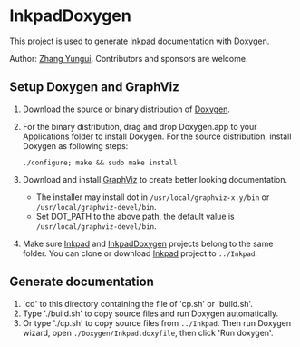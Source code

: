 # InkpadDoxygen

This project is used to generate [Inkpad](https://github.com/sprang/Inkpad) documentation with Doxygen.

Author: [Zhang Yungui](https://github.com/rhcad). Contributors and sponsors are welcome.

## Setup Doxygen and GraphViz

1. Download the source or binary distribution of [Doxygen](http://www.stack.nl/~dimitri/doxygen/download.html#latestsrc).

2. For the binary distribution, drag and drop Doxygen.app to your Applications folder to install Doxygen. For the source distribution, install Doxygen as following steps:

   `./configure; make && sudo make install`

3. Download and install [GraphViz](http://www.ryandesign.com/graphviz/) to create better looking documentation.
    * The installer may install dot in `/usr/local/graphviz-x.y/bin` or `/usr/local/graphviz-devel/bin`.
    * Set DOT_PATH to the above path, the default value is `/usr/local/graphviz-devel/bin`.

4. Make sure [Inkpad](https://github.com/sprang/Inkpad) and [InkpadDoxygen](https://github.com/rhcad/InkpadDoxygen) projects belong to the same folder. You can clone or download [Inkpad](https://github.com/sprang/Inkpad) project to `../Inkpad`.

## Generate documentation

1. `cd' to this directory containing the file of 'cp.sh' or 'build.sh'.
2. Type './build.sh' to copy source files and run Doxygen automatically.
3. Or type './cp.sh' to copy source files from `../Inkpad`. Then run Doxygen wizard, open `./Doxygen/Inkpad.doxyfile`, then click 'Run doxygen'.
